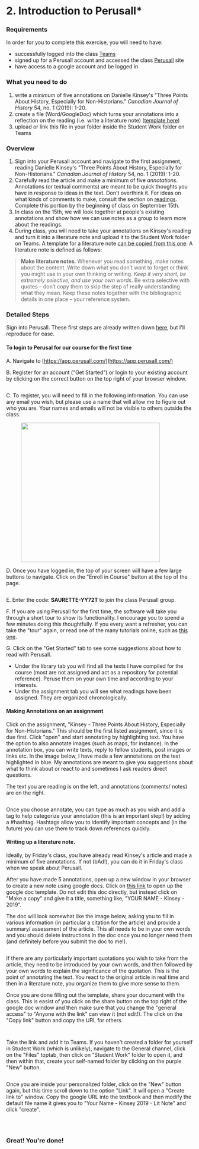 # 2. Introduction to Perusall\*

### Requirements

In order for you to complete this exercise, you will need to have:

* successfully logged into the class [Teams](../digital-tools/teams.md)
* signed up for a Perusall account and accessed the class [Perusall](../digital-tools/perusall.md) site
* have access to a google account and be logged in&#x20;

### What you need to do

1. write a _minimum_ of five annotations on Danielle Kinsey's "Three Points About History, Especially for Non-Historians." _Canadian Journal of History_ 54, no. 1 (2019): 1-20.&#x20;
2. create a file (Word/GoogleDoc) which turns your annotations into a reflection on the reading (i.e. write a literature note) ([template here](https://docs.google.com/document/d/12hIYg2UJdfCBa9u8\_UlXf1cHlVRV2gmnn0HkWsnBuvU/edit?usp=sharing))
3. upload or link this file in your folder inside the Student Work folder on Teams

### Overview

1. Sign into your Perusall account and navigate to the first assignment, reading Danielle Kinsey's "Three Points About History, Especially for Non-Historians." _Canadian Journal of History_ 54, no. 1 (2019): 1-20.&#x20;
2. Carefully read the article and make a minimum of five _annotations_. Annotations (or textual comments) are meant to be quick thoughts you have in response to ideas in the text. Don't overthink it. For ideas on what kinds of comments to make, consult the section on [readings](../syllabus/coursework/readings.md). Complete this portion by the beginning of class on September 15th.&#x20;
3. In class on the 15th, we will look together at people's existing annotations and show how we can use notes as a group to learn more about the readings.&#x20;
4. During class, you will need to take your annotations on Kinsey's reading and turn it into a literature note and upload it to the Student Work folder on Teams. A template for a literature note [can be copied from this one](https://docs.google.com/document/d/12hIYg2UJdfCBa9u8\_UlXf1cHlVRV2gmnn0HkWsnBuvU/edit?usp=sharing). A literature note is defined as follows:

> **Make literature notes**. Whenever you read something, make notes about the content. Write down what you don’t want to forget or think you might use in your own thinking or writing. _Keep it very short, be extremely selective, and use your own words_. Be extra selective with quotes – don’t copy them to skip the step of really understanding what they mean. Keep these notes together with the bibliographic details in one place – your reference system.&#x20;

### Detailed Steps

Sign into Perusall. These first steps are already written down [here](../digital-tools/perusall.md), but I'll reproduce for ease.&#x20;

#### To login to Perusal for our course for the first time

A. Navigate to [https://app.perusall.com/](https://app.perusall.com/)​

B. Register for an account ("Get Started") or login to your existing account by clicking on the correct button on the top right of your browser window.&#x20;

<figure><img src="../../.gitbook/assets/Screenshot 2023-08-14 at 2.40.20 PM.png" alt=""><figcaption></figcaption></figure>

C. To register, you will need to fill in the following information. You can use any email you wish, but please use a name that will allow me to figure out who you are. Your names and emails will not be visible to others outside the class.&#x20;

<figure><img src="../../.gitbook/assets/Screenshot 2023-08-14 at 2.40.55 PM.png" alt="" width="375"><figcaption></figcaption></figure>

D. Once you have logged in, the top of your screen will have a few large buttons to navigate. Click on the "Enroll in Course" button at the top of the page.&#x20;

<figure><img src="../../.gitbook/assets/Screenshot 2023-08-14 at 2.45.47 PM.png" alt=""><figcaption></figcaption></figure>

E. Enter the code: **SAURETTE-YY72T** to join the class Perusall group.

F. If you are using Perusall for the first time, the software will take you through a short tour to show its functionality. I encourage you to spend a few minutes doing this thoughtfully. If you every want a refresher, you can take the "tour" again, or read one of the many tutorials online, such as [this one](https://www.bates.edu/curricular-research-computing/lyceum-tutorials/perusall/adding-annotations/).&#x20;

G. Click on the "Get Started" tab to see some suggestions about how to read with Perusall.

* Under the library tab you will find all the texts I have compiled for the course (most are not assigned and act as a repository for potential reference). Peruse them on your own time and according to your interests.&#x20;
* Under the assignment tab you will see what readings have been assigned. They are organized chronologically.&#x20;

#### Making Annotations on an assignment

Click on the assignment, "Kinsey - Three Points About History, Especially for Non-Historians." This should be the first listed assignment, since it is due first. Click "open" and start annotating by highlighting text. You have the option to also annotate images (such as maps, for instance). In the annotation box, you can write texts, reply to fellow students, post images or links etc. In the image below, I have made a few annotations on the text highlighted in blue. My annotations are meant to give you suggestions about what to think about or react to and sometimes I ask readers direct questions.&#x20;

The text you are reading is on the left, and annotations (comments/ notes) are on the right.&#x20;

<figure><img src="../../.gitbook/assets/Screenshot 2023-08-14 at 2.37.57 PM.png" alt=""><figcaption></figcaption></figure>

Once you choose annotate, you can type as much as you wish and add a tag to help categorize your annotation (this is an important step!) by adding a #hashtag. Hashtags allow you to identify important concepts and (in the future) you can use them to track down references quickly.&#x20;

#### Writing up a literature note.&#x20;

Ideally, by Friday's class, you have already read Kinsey's article and made a minimum of five annotations. If not (bAd!), you can do it in Friday's class when we speak about Perusall.&#x20;

After you have made 5 annotations, open up a new window in your browser to create a new note using google docs. Click on [this link](https://docs.google.com/document/d/12hIYg2UJdfCBa9u8\_UlXf1cHlVRV2gmnn0HkWsnBuvU/edit?usp=sharing) to open up the google doc template. Do not edit this doc directly, but instead click on "Make a copy" and give it a title, something like, "YOUR NAME -  Kinsey - 2019".

The doc will look somewhat like the image below, asking you to fill in various information (in particular a citation for the article) and provide a summary/ assessment of the article. This all needs to be in your own words and you should delete instructions in the doc once you no longer need them (and definitely before you submit the doc to me!).&#x20;

<figure><img src="../../.gitbook/assets/Screenshot 2023-08-14 at 2.59.44 PM.png" alt=""><figcaption></figcaption></figure>

If there are any particularly important quotations you wish to take from the article, they need to be introduced by your own words, and then followed by your own words to explain the significance of the quotation. This is the point of annotating the text. You react to the original article in real time and then in a literature note, you organize them to give more sense to them.&#x20;

Once you are done filling out the template, share your document with the class. This is easist of you click on the share button on the top right of the google doc window and then make sure that you change the "general access" to "Anyone with the link" can view it (not edit!). The click on the "Copy link" button and copy the URL for others.&#x20;

<div>

<figure><img src="../../.gitbook/assets/Screenshot 2023-08-14 at 3.07.01 PM.png" alt=""><figcaption></figcaption></figure>

 

<figure><img src="../../.gitbook/assets/Screenshot 2023-08-14 at 3.06.50 PM (1).png" alt=""><figcaption></figcaption></figure>

</div>

Take the link and add it to Teams.  If you haven't created a folder for yourself in Student Work (which is unlikely), navigate to the General channel, click on the "Files" toptab, then click on "Student Work" folder to open it, and then within that, create your self-named folder by clicking on the purple "New" button.

<figure><img src="../../.gitbook/assets/Screen Shot 2022-09-16 at 1.27.11 PM.png" alt=""><figcaption></figcaption></figure>

Once you are inside your personalized folder, click on the "New" button again, but this time scroll down to the option "Link". It will open a "Create link to" window. Copy the google URL into the textbook and then modify the default file name it gives you to "Your Name - Kinsey 2019 - Lit Note" and click "create".&#x20;

<div>

<figure><img src="../../.gitbook/assets/Screenshot 2023-08-14 at 3.13.00 PM (1).png" alt=""><figcaption></figcaption></figure>

 

<figure><img src="../../.gitbook/assets/Screenshot 2023-08-14 at 3.11.38 PM (1).png" alt=""><figcaption></figcaption></figure>

 

<figure><img src="../../.gitbook/assets/Screenshot 2023-08-14 at 3.14.28 PM.png" alt=""><figcaption></figcaption></figure>

</div>

### Great! You're done!
